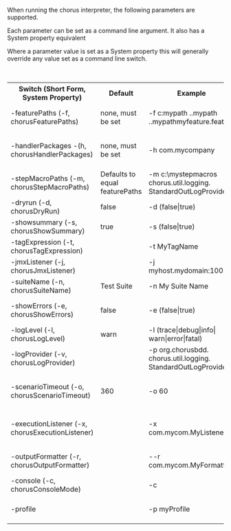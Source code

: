 
When running the chorus interpreter, the following parameters are supported. 
 
Each parameter can be set as a command line argument. It also has a System property equivalent

Where a parameter value is set as a System property this will generally override any value set as a command line switch.

<br/>

<table>
<tr>
  <th>Switch (Short Form, System Property)</th><th>Default</th><th>Example</th><th>Description</th>
</tr>
<tr>
  <td>-featurePaths (-f, chorusFeaturePaths)</td>
  <td>none, must be set</td>
  <td>-f c:mypath ..mypath ..mypathmyfeature.feature</td>
  <td>Relative or absolute paths to the directories containing your feature files or paths to specific feature files. Directories will be searched recursively</td>
</tr>
<tr>
  <td>-handlerPackages -(h, chorusHandlerPackages)</td>
  <td>none, must be set</td>
  <td>-h com.mycompany</td>
  <td>Handler package names to restrict the search for handler classes. Any packages which are subpackages/descendants of the package names specified are also included</td>
</tr>
<tr>
  <td>-stepMacroPaths (-m, chorusStepMacroPaths)</td>
  <td>Defaults to equal featurePaths</td>
  <td>-m c:\mystepmacros<br />chorus.util.logging.<br />StandardOutLogProvider</td>
  <td>Optionally allows your .stepmacro to be located in separate directory paths from you feature files. If not specified featurePaths will be used</td>
</tr>
<tr>
  <td>-dryrun (-d, chorusDryRun)</td>
  <td>false</td>
  <td>-d (false|true)</td>
  <td>Whether to actually execute steps or just detect and log the discovery of handlers and step definitions</td>
</tr>
<tr>
  <td>-showsummary (-s, chorusShowSummary)</td>
  <td>true</td>
  <td>-s (false|true)</td>
  <td>Whether to show the closing summary of pass/fail information</td>
</tr>
<tr>
  <td>-tagExpression (-t, chorusTagExpression)</td>
  <td></td>
  <td>-t MyTagName</td>
  <td>One or more tags which can be used to restrict features which are executed</td>
</tr>
<tr>
  <td>-jmxListener (-j, chorusJmxListener)</td>
  <td></td>
  <td>-j myhost.mydomain:1001</td>
  <td>Network address of an agent which will receive execution events as the interpreter runs</td>
</tr>
<tr>
  <td>-suiteName (-n, chorusSuiteName)</td>
  <td>Test Suite</td>
  <td>-n My Suite Name</td>
  <td>Name for the test suite to be run</td>
</tr>
<tr>
  <td>-showErrors (-e, chorusShowErrors)</td>
  <td>false</td>
  <td>-e (false|true)</td>
  <td>Whether stack traces should be shown in the interpreter output (rather than just a message) when step implementations throws exceptions</td>
</tr>
<tr>
  <td>-logLevel (-l, chorusLogLevel)</td>
  <td>warn</td>
  <td>-l (trace|debug|info|<br/>warn|error|fatal)</td>
  <td>The log level to be used by Chorus' built in log provider</td>
</tr>
<tr>
  <td>-logProvider (-v, chorusLogProvider)</td>
  <td></td>
  <td>-p org.chorusbdd.<br />chorus.util.logging.<br />StandardOutLogProvider</td>
  <td>The log provider which chorus uses for its log output and errors (n.b. the interpreter output is written to the interpreter process Standard out)</td>
</tr>
<tr>
  <td>-scenarioTimeout (-o, chorusScenarioTimeout)</td>
  <td>360</td>
  <td>-o 60</td>
  <td>Number of seconds after which a scenario will timeout. This should prevent a hung test case. Chorus will first try to interrupt the test thread. If this fails the chorus interpreter will be killed</td>
</tr>
<tr>
  <td>-executionListener (-x, chorusExecutionListener)</td>
  <td></td>
  <td>-x com.mycom.MyListener</td>
  <td>One or more classes which implements org.chorusbdd.chorus.executionlistener.ExecutionListener to receive lifecycle callbacks during the interpeter session. Must provide a nullary constructor.</td>
</tr>
<tr>
  <td>-outputFormatter (-r, chorusOutputFormatter)</td>
  <td></td>
  <td>--r com.mycom.MyFormatter</td>
  <td>A formatter which handles Chorus' output. A custom implementation can be supplied to change the way interpreter output and logging is displayedA</td>
</tr>
<tr>
  <td>-console (-c, chorusConsoleMode)</td>
  <td></td>
  <td>-c</td>
  <td>Turn on console output (better progress information). Use this switch when running Chorus in a console or IDE</td>
</tr>
<tr>
    <td>-profile</td>
    <td></td>
    <td>-p myProfile</td>
    <td>The profile to use for this chorus test suite, this can be used to select configuration properties prefixed by profile.profileName</td>
</tr>
</table>

